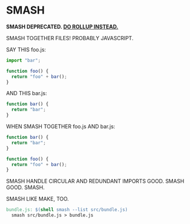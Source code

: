 # SMASH

**SMASH DEPRECATED. [DO ROLLUP INSTEAD.](http://rollupjs.org/)**

SMASH TOGETHER FILES! PROBABLY JAVASCRIPT.

SAY THIS foo.js:

```js
import "bar";

function foo() {
  return "foo" + bar();
}
```

AND THIS bar.js:

```js
function bar() {
  return "bar";
}
```

WHEN SMASH TOGETHER foo.js AND bar.js:

```js
function bar() {
  return "bar";
}

function foo() {
  return "foo" + bar();
}
```

SMASH HANDLE CIRCULAR AND REDUNDANT IMPORTS GOOD. SMASH GOOD. SMASH.

SMASH LIKE MAKE, TOO.

```Makefile
bundle.js: $(shell smash --list src/bundle.js)
  smash src/bundle.js > bundle.js
```
